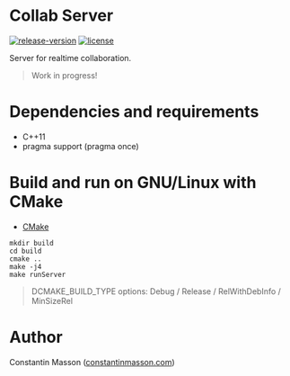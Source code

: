 # Collab Server
[![release-version](https://img.shields.io/badge/release-no--release-red.svg)]()
[![license](https://img.shields.io/badge/license-LGPLv3.0-blue.svg)](https://github.com/CollabServer/collab-server/blob/dev/LICENSE.txt)

Server for realtime collaboration.
> Work in progress!


# Dependencies and requirements
- C++11
- pragma support (pragma once)


# Build and run on GNU/Linux with CMake
- [CMake](https://cmake.org/)

```
mkdir build
cd build
cmake ..
make -j4
make runServer
```
> DCMAKE_BUILD_TYPE options: Debug / Release / RelWithDebInfo / MinSizeRel


# Author
Constantin Masson ([constantinmasson.com](http://constantinmasson.com/))
